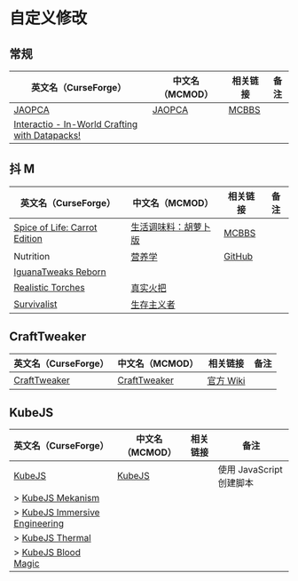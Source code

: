 # 自定义修改

## 常规

| 英文名（CurseForge）                                                                                      | 中文名（MCMOD）                               | 相关链接                                              | 备注 |
| --------------------------------------------------------------------------------------------------------- | --------------------------------------------- | ----------------------------------------------------- | ---- |
| [JAOPCA](https://www.curseforge.com/minecraft/mc-mods/jaopca)                                             | [JAOPCA](https://www.mcmod.cn/class/878.html) | [MCBBS](https://www.mcbbs.net/thread-838302-1-1.html) |      |
| [Interactio - In-World Crafting with Datapacks!](https://www.curseforge.com/minecraft/mc-mods/interactio) |                                               |                                                       |      |

## 抖 M

| 英文名（CurseForge）                                                                                       | 中文名（MCMOD）                                              | 相关链接                                              | 备注 |
| ---------------------------------------------------------------------------------------------------------- | ------------------------------------------------------------ | ----------------------------------------------------- | ---- |
| [Spice of Life: Carrot Edition](https://www.curseforge.com/minecraft/mc-mods/spice-of-life-carrot-edition) | [生活调味料：胡萝卜版](https://www.mcmod.cn/class/1836.html) | [MCBBS](https://www.mcbbs.net/thread-772478-1-1.html) |      |
| Nutrition                                                                                                  | [营养学](https://www.mcmod.cn/class/1271.html)               | [GitHub](https://github.com/WesCook/Nutrition)        |      |
| [IguanaTweaks Reborn](https://www.curseforge.com/minecraft/mc-mods/iguanatweaks-reborn)                    |                                                              |                                                       |      |
| [Realistic Torches](https://www.curseforge.com/minecraft/mc-mods/realistic-torches)                        | [真实火把](https://www.mcmod.cn/class/2955.html)             |                                                       |      |
| [Survivalist](https://www.curseforge.com/minecraft/mc-mods/survivalist)                                    | [生存主义者](https://www.mcmod.cn/class/862.html)            |                                                       |      |

## CraftTweaker

| 英文名（CurseForge）                                                      | 中文名（MCMOD）                                     | 相关链接                                  | 备注 |
| ------------------------------------------------------------------------- | --------------------------------------------------- | ----------------------------------------- | ---- |
| [CraftTweaker](https://www.curseforge.com/minecraft/mc-mods/crafttweaker) | [CraftTweaker](https://www.mcmod.cn/class/669.html) | [官方 Wiki](https://docs.blamejared.com/) |      |

## KubeJS

| 英文名（CurseForge）                                                                                        | 中文名（MCMOD）                                | 相关链接 | 备注                     |
| ----------------------------------------------------------------------------------------------------------- | ---------------------------------------------- | -------- | ------------------------ |
| [KubeJS](https://www.curseforge.com/minecraft/mc-mods/kubejs)                                               | [KubeJS](https://www.mcmod.cn/class/2450.html) |          | 使用 JavaScript 创建脚本 |
| > [KubeJS Mekanism](https://www.curseforge.com/minecraft/mc-mods/kubejs-mekanism)                           |                                                |          |                          |
| > [KubeJS Immersive Engineering](https://www.curseforge.com/minecraft/mc-mods/kubejs-immersive-engineering) |                                                |          |                          |
| > [KubeJS Thermal](https://www.curseforge.com/minecraft/mc-mods/kubejs-thermal)                             |                                                |          |                          |
| > [KubeJS Blood Magic](https://www.curseforge.com/minecraft/mc-mods/kubejs-blood-magic)                     |                                                |          |                          |
